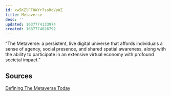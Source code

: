 ```yaml
---
id: xw5KZlFF0WYr7ssRqVyWZ
title: Metaverse
desc: ''
updated: 1637774133974
created: 1637774026792
---
```


“The Metaverse: a persistent, live digital universe that affords individuals a sense of agency, social presence, and shared spatial awareness, along with the ability to participate in an extensive virtual economy with profound societal impact.”

## Sources

[Defining The Metaverse Today](https://www.forbes.com/sites/cathyhackl/2021/05/02/defining-the-metaverse-today/)